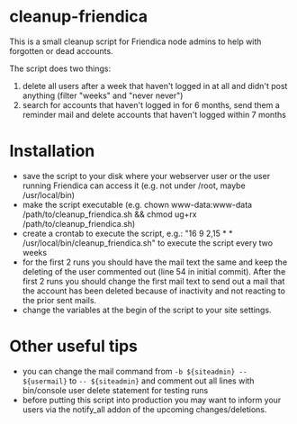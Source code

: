 # cleanup-friendica
This is a small cleanup script for Friendica node admins to help with forgotten or dead accounts. 

The script does two things: 
1. delete all users after a week that haven't logged in at all and didn't post anything (filter "weeks" and "never never")
2. search for accounts that haven't logged in for 6 months, send them a reminder mail and delete accounts that haven't logged within 7 months

# Installation
* save the script to your disk where your webserver user or the user running Friendica can access it (e.g. not under /root, maybe /usr/local/bin)
* make the script executable (e.g. chown www-data:www-data /path/to/cleanup_friendica.sh && chmod ug+rx /path/to/cleanup_friendica.sh)
* create a crontab to execute the script, e.g.: "16 9      2,15 * *      /usr/local/bin/cleanup_friendica.sh" to execute the script every two weeks
* for the first 2 runs you should have the mail text the same and keep the deleting of the user commented out (line 54 in initial commit). After the first 2 runs you should change the first mail text to send out a mail that the account has been deleted because of inactivity and not reacting to the prior sent mails. 
* change the variables at the begin of the script to your site settings. 

# Other useful tips
* you can change the mail command from `-b ${siteadmin} -- ${usermail}` to `-- ${siteadmin}` and comment out all lines with bin/console user delete statement for testing runs
* before putting this script into production you may want to inform your users via the notify_all addon of the upcoming changes/deletions. 
